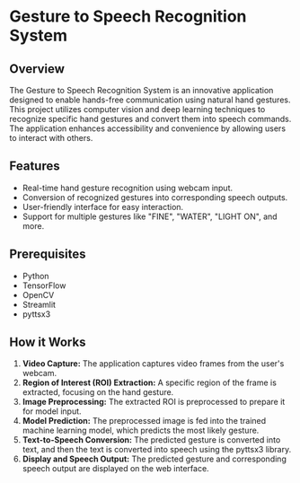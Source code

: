 # Gesture to Speech Recognition System

## Overview

The Gesture to Speech Recognition System is an innovative application designed to enable hands-free communication using natural hand gestures. This project utilizes computer vision and deep learning techniques to recognize specific hand gestures and convert them into speech commands. The application enhances accessibility and convenience by allowing users to interact with others.


## Features

- Real-time hand gesture recognition using webcam input.
- Conversion of recognized gestures into corresponding speech outputs.
- User-friendly interface for easy interaction.
- Support for multiple gestures like "FINE", "WATER", "LIGHT ON", and more.


## Prerequisites

- Python 
- TensorFlow
- OpenCV
- Streamlit
- pyttsx3

## How it Works

1. **Video Capture:** The application captures video frames from the user's webcam.
2. **Region of Interest (ROI) Extraction:** A specific region of the frame is extracted, focusing on the hand gesture.
3. **Image Preprocessing:** The extracted ROI is preprocessed to prepare it for model input.
4. **Model Prediction:** The preprocessed image is fed into the trained machine learning model, which predicts the most likely gesture.
5. **Text-to-Speech Conversion:** The predicted gesture is converted into text, and then the text is converted into speech using the pyttsx3 library.
6. **Display and Speech Output:** The predicted gesture and corresponding speech output are displayed on the web interface.

